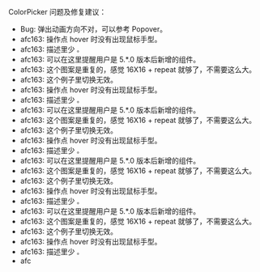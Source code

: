 ColorPicker 问题及修复建议：

- Bug: 弹出动画方向不对，可以参考 Popover。
- afc163: 操作点 hover 时没有出现鼠标手型。
- afc163: 描述里少 `。`
- afc163: 可以在这里提醒用户是 5.\*.0 版本后新增的组件。
- afc163: 这个图案是重复的，感觉 16X16 + repeat 就够了，不需要这么大。
- afc163: 这个例子里切换无效。
- afc163: 操作点 hover 时没有出现鼠标手型。
- afc163: 描述里少 `。`
- afc163: 可以在这里提醒用户是 5.\*.0 版本后新增的组件。
- afc163: 这个图案是重复的，感觉 16X16 + repeat 就够了，不需要这么大。
- afc163: 这个例子里切换无效。
- afc163: 操作点 hover 时没有出现鼠标手型。
- afc163: 描述里少 `。`
- afc163: 可以在这里提醒用户是 5.\*.0 版本后新增的组件。
- afc163: 这个图案是重复的，感觉 16X16 + repeat 就够了，不需要这么大。
- afc163: 这个例子里切换无效。
- afc163: 操作点 hover 时没有出现鼠标手型。
- afc163: 描述里少 `。`
- afc163: 可以在这里提醒用户是 5.\*.0 版本后新增的组件。
- afc163: 这个图案是重复的，感觉 16X16 + repeat 就够了，不需要这么大。
- afc163: 这个例子里切换无效。
- afc163: 操作点 hover 时没有出现鼠标手型。
- afc163: 描述里少 `。`
- afc
